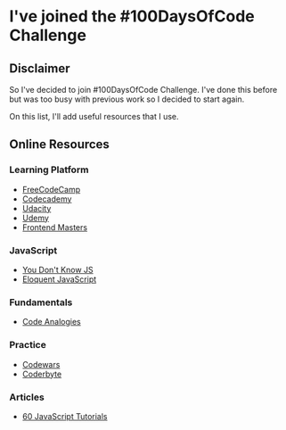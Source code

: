 # I've joined the #100DaysOfCode Challenge

## Disclaimer
So I've decided to join #100DaysOfCode Challenge. I've done this before but was too busy with previous work so I decided to start again.

On this list, I'll add useful resources that I use.


## Online Resources

### Learning Platform
* [FreeCodeCamp](https://www.freecodecamp.org/)
* [Codecademy](http://codecademy.com/)
* [Udacity](https://www.udacity.com/)
* [Udemy](http://udemy.com/)
* [Frontend Masters](https://frontendmasters.com/)

### JavaScript
* [You Don't Know JS](https://github.com/getify/You-Dont-Know-JS)
* [Eloquent JavaScript](https://eloquentjavascript.net/)

### Fundamentals
* [Code Analogies](https://blog.codeanalogies.com/)

### Practice
* [Codewars](https://www.codewars.com)
* [Coderbyte](https://coderbyte.com/)

### Articles
* [60 JavaScript Tutorials](https://codeburst.io/60-javascript-tutorials-walkthroughs-cb315cc1947e)